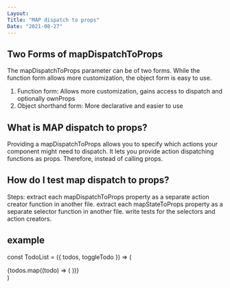 ```yaml
---
Layout:
Title: "MAP dispatch to props"
Date: "2021-08-27"
---
```


## Two Forms of mapDispatchToProps

The mapDispatchToProps parameter can be of two forms. While the function form allows more customization, the object form is easy to use.

1. Function form: Allows more customization, gains access to dispatch and optionally ownProps
2. Object shorthand form: More declarative and easier to use

## What is MAP dispatch to props?

Providing a mapDispatchToProps allows you to specify which actions your component might need to dispatch. It lets you provide action dispatching functions as props. Therefore, instead of calling props.

## How do I test map dispatch to props?

Steps: extract each mapDispatchToProps property as a separate action creator function in another file. extract each mapStateToProps property as a separate selector function in another file. write tests for the selectors and action creators.
## example
const TodoList = ({ todos, toggleTodo }) => (
  <div>
    {todos.map((todo) => (
      <Todo todo={todo} onClick={toggleTodo} />
    ))}
  </div>
)